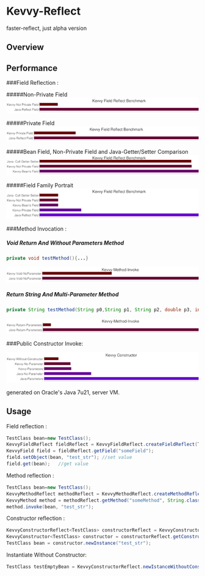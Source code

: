 # Kevvy-Reflect
faster-reflect, just alpha version

## Overview


## Performance
###Field Reflection :

#####Non-Private Field
![image](https://github.com/alimuya/kevvy-reflect/raw/master/build/res/benchmark/field/field_not_private_jdk7.png)


#####Private Field
![image](https://github.com/alimuya/kevvy-reflect/raw/master/build/res/benchmark/field/field_private_jdk7.png)


#####Bean Field, Non-Private Field and Java-Getter/Setter Comparison
![image](https://github.com/alimuya/kevvy-reflect/raw/master/build/res/benchmark/field/field_bean_public_gs_jdk7.png)

#####Field Family Portrait
![image](https://github.com/alimuya/kevvy-reflect/raw/master/build/res/benchmark/field/field_all_jdk7.png)





###Method Invocation :

##### Void Return And Without Parameters Method 
```java
private void testMethod(){...}
```
![image](https://github.com/alimuya/kevvy-reflect/raw/master/build/res/benchmark/method/method_void_nop_jdk7.png)

##### Return String And Multi-Parameter Method
```java
private String testMethod(String p0,String p1, String p2, double p3, int p4){...}
```
![image](https://github.com/alimuya/kevvy-reflect/raw/master/build/res/benchmark/method/method_return_ps_jdk7.png)






###Public Constructor Invoke:

![image](https://github.com/alimuya/kevvy-reflect/raw/master/build/res/benchmark/constructor/jdk7_constructor_all.png)


generated on Oracle's Java 7u21, server VM.

## Usage

Field reflection :

```java
TestClass bean=new TestClass();
KevvyFieldReflect fieldReflect = KevvyFieldReflect.createFieldReflect(TestClass.class);
KevvyField field = fieldReflect.getField("someField");
field.setObject(bean, "test_str"); //set value
field.get(bean);   //get value
```

Method reflection :

```java
TestClass bean=new TestClass();
KevvyMethodReflect methodReflect = KevvyMethodReflect.createMethodReflect(TestClass.class);
KevvyMethod method = methodReflect.getMethod("someMethod", String.class);
method.invoke(bean, "test_str");
```

Constructor reflection :

```java
KevvyConstructorReflect<TestClass> constructorReflect = KevvyConstructorReflect.createConstructor(TestClass.class);
KevvyConstructor<TestClass> constructor = constructorReflect.getConstructor(String.class);
TestClass bean = constructor.newInstance("test_str");
```

Instantiate Without Constructor:
```java
TestClass testEmptyBean = KevvyConstructorReflect.newIstanceWithoutConstructor(TestClass.class);
```

